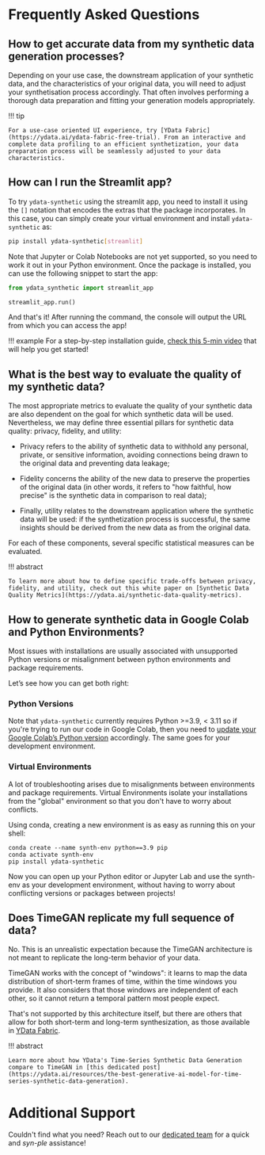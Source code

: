# Frequently Asked Questions

## How to get accurate data from my synthetic data generation processes?
Depending on your use case, the downstream application of your synthetic data, and the characteristics of your original data, you will need to adjust your synthetisation process accordingly. That often involves performing a thorough data preparation and fitting your generation models appropriately.

!!! tip

    For a use-case oriented UI experience, try [YData Fabric](https://ydata.ai/ydata-fabric-free-trial). From an interactive and complete data profiling to an efficient synthetization, your data preparation process will be seamlessly adjusted to your data characteristics.

## How can I run the Streamlit app?

To try `ydata-synthetic` using the streamlit app, you need to install it using the `[]` notation that encodes the extras that the package incorporates. In this case, you can simply create your virtual environment and install `ydata-synthetic` as:

```bash
pip install ydata-synthetic[streamlit]
```

Note that Jupyter or Colab Notebooks are not yet supported, so you need to work it out in your Python environment. Once the package is installed, you can use the following snippet to start the app:

```python
from ydata_synthetic import streamlit_app

streamlit_app.run()
```

And that's it! After running the command, the console will output the URL from which you can access the app!

!!! example
    For a step-by-step installation guide, [check this 5-min video](https://www.youtube.com/watch?v=jj9X1_cKRwI&t=2s) that will help you get started!


## What is the best way to evaluate the quality of my synthetic data?
The most appropriate metrics to evaluate the quality of your synthetic data are also dependent on the goal for which synthetic data will be used. Nevertheless, we may define three essential pillars for synthetic data quality: privacy, fidelity, and utility:

- Privacy refers to the ability of synthetic data to withhold any personal, private, or sensitive information, avoiding connections being drawn to the original data and preventing data leakage;

- Fidelity concerns the ability of the new data to preserve the properties of the original data (in other words, it refers to "how faithful, how precise" is the synthetic data in comparison to real data);

- Finally, utility relates to the downstream application where the synthetic data will be used: if the synthetization process is successful, the same insights should be derived from the new data as from the original data. 

For each of these components, several specific statistical measures can be evaluated. 

!!! abstract

    To learn more about how to define specific trade-offs between privacy, fidelity, and utility, check out this white paper on [Synthetic Data Quality Metrics](https://ydata.ai/synthetic-data-quality-metrics).


## How to generate synthetic data in Google Colab and Python Environments?
Most issues with installations are usually associated with unsupported Python versions or misalignment between python environments and package requirements. 

Let’s see how you can get both right:

### Python Versions
Note that `ydata-synthetic` currently requires Python >=3.9, < 3.11 so if you're trying to run our code in Google Colab, then you need to [update your Google Colab’s Python version](https://stackoverflow.com/questions/68657341/how-can-i-update-google-colabs-python-version/68658479#68658479) accordingly. The same goes for your development environment.

### Virtual Environments
A lot of troubleshooting arises due to misalignments between environments and package requirements.
Virtual Environments isolate your installations from the "global" environment so that you don't have to worry about conflicts. 

Using conda, creating a new environment is as easy as running this on your shell:

```
conda create --name synth-env python==3.9 pip
conda activate synth-env
pip install ydata-synthetic
```

Now you can open up your Python editor or Jupyter Lab and use the synth-env as your development environment, without having to worry about conflicting versions or packages between projects!


## Does TimeGAN replicate my full sequence of data?
No. This is an unrealistic expectation because the TimeGAN architecture is not meant to replicate the long-term behavior of your data. 

TimeGAN works with the concept of "windows": it learns to map the data distribution of short-term frames of time, within the time windows you provide. It also considers that those windows are independent of each other, so it cannot return a temporal pattern most people expect. 

That's not supported by this architecture itself, but there are others that allow for both short-term and long-term synthesization, as those available in [YData Fabric](https://ydata.ai/products/synthetic_data). 

!!! abstract

    Learn more about how YData's Time-Series Synthetic Data Generation compare to TimeGAN in [this dedicated post](https://ydata.ai/resources/the-best-generative-ai-model-for-time-series-synthetic-data-generation).

    
# Additional Support
Couldn't find what you need? Reach out to our [dedicated team](https://meetings.hubspot.com/fabiana-clemente) for a quick and *syn-ple* assistance! 